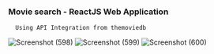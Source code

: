 ### Movie search - ReactJS Web Application
      Using API Integration from themoviedb
     
![Screenshot (598)](https://user-images.githubusercontent.com/57639778/129414313-19269b91-9f7f-4640-acdc-279e6621f7bc.png)
![Screenshot (599)](https://user-images.githubusercontent.com/57639778/129414318-cb3b6b98-7815-44f7-8aba-db3d04dd8f43.png)
![Screenshot (600)](https://user-images.githubusercontent.com/57639778/129414340-65b3200d-2f52-42dd-8e31-8c74e1c4a613.png)
